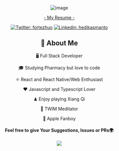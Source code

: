 
<div align="center">

![image](https://user-images.githubusercontent.com/9128724/228475447-6d6afb3a-8259-41a8-b2a7-9a4121ec1e82.png)
  
[- My Resume -](https://fortezhuo.my.id)
  
[![Twitter: fortezhuo](https://img.shields.io/twitter/follow/fortezhuo?style=social)](https://twitter.com/fortezhuo)
[![Linkedin: hedikasmanto](https://img.shields.io/badge/-hedikasmanto-blue?style=flat-square&logo=Linkedin&logoColor=white&link=https://www.linkedin.com/in/hedikasmanto/)](https://www.linkedin.com/in/hedikasmanto/)

## :book: About Me
🖥 Full Stack Developer

🎓 Studying Pharmacy but love to code

⚛️ React and React Native/Web Enthusiast

❤️ Javascript and Typescript Lover

♟ Enjoy playing Xiang Qi

🧘 TWIM Meditator 

🍎 Apple Fanboy
    
#### Feel free to give Your Suggestions, Issues or PRs🌍

<img  src="https://github-readme-stats.vercel.app/api?username=fortezhuo&show_icons=true&icon_color=6392DF">

</div>


